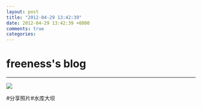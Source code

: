 ```yaml
---
layout: post
title: "2012-04-29 13:42:39"
date: 2012-04-29 13:42:39 +0800
comments: true
categories: 
---
```


# freeness's blog

----------

![](http://okqmqrbgo.bkt.clouddn.com/201204291342391.jpg)

>
\#分享照片\#水库大坝